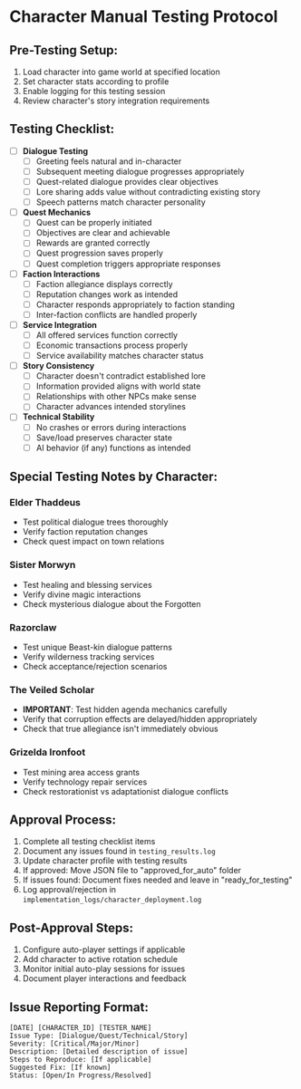 # Character Manual Testing Protocol

## Pre-Testing Setup:
1. Load character into game world at specified location
2. Set character stats according to profile
3. Enable logging for this testing session
4. Review character's story integration requirements

## Testing Checklist:
- [ ] **Dialogue Testing**
  - [ ] Greeting feels natural and in-character
  - [ ] Subsequent meeting dialogue progresses appropriately
  - [ ] Quest-related dialogue provides clear objectives
  - [ ] Lore sharing adds value without contradicting existing story
  - [ ] Speech patterns match character personality

- [ ] **Quest Mechanics**
  - [ ] Quest can be properly initiated
  - [ ] Objectives are clear and achievable
  - [ ] Rewards are granted correctly
  - [ ] Quest progression saves properly
  - [ ] Quest completion triggers appropriate responses

- [ ] **Faction Interactions**
  - [ ] Faction allegiance displays correctly
  - [ ] Reputation changes work as intended
  - [ ] Character responds appropriately to faction standing
  - [ ] Inter-faction conflicts are handled properly

- [ ] **Service Integration**
  - [ ] All offered services function correctly
  - [ ] Economic transactions process properly
  - [ ] Service availability matches character status

- [ ] **Story Consistency**
  - [ ] Character doesn't contradict established lore
  - [ ] Information provided aligns with world state
  - [ ] Relationships with other NPCs make sense
  - [ ] Character advances intended storylines

- [ ] **Technical Stability**
  - [ ] No crashes or errors during interactions
  - [ ] Save/load preserves character state
  - [ ] AI behavior (if any) functions as intended

## Special Testing Notes by Character:

### Elder Thaddeus
- Test political dialogue trees thoroughly
- Verify faction reputation changes
- Check quest impact on town relations

### Sister Morwyn
- Test healing and blessing services
- Verify divine magic interactions
- Check mysterious dialogue about the Forgotten

### Razorclaw
- Test unique Beast-kin dialogue patterns
- Verify wilderness tracking services
- Check acceptance/rejection scenarios

### The Veiled Scholar
- **IMPORTANT**: Test hidden agenda mechanics carefully
- Verify that corruption effects are delayed/hidden appropriately
- Check that true allegiance isn't immediately obvious

### Grizelda Ironfoot
- Test mining area access grants
- Verify technology repair services
- Check restorationist vs adaptationist dialogue conflicts

## Approval Process:
1. Complete all testing checklist items
2. Document any issues found in `testing_results.log`
3. Update character profile with testing results
4. If approved: Move JSON file to "approved_for_auto" folder
5. If issues found: Document fixes needed and leave in "ready_for_testing"
6. Log approval/rejection in `implementation_logs/character_deployment.log`

## Post-Approval Steps:
1. Configure auto-player settings if applicable
2. Add character to active rotation schedule
3. Monitor initial auto-play sessions for issues
4. Document player interactions and feedback

## Issue Reporting Format:
```
[DATE] [CHARACTER_ID] [TESTER_NAME]
Issue Type: [Dialogue/Quest/Technical/Story]
Severity: [Critical/Major/Minor]
Description: [Detailed description of issue]
Steps to Reproduce: [If applicable]
Suggested Fix: [If known]
Status: [Open/In Progress/Resolved]
```
